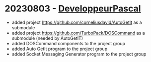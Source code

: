 # 20230803 - [DeveloppeurPascal](https://github.com/DeveloppeurPascal)

* added project https://github.com/corneliusdavid/AutoGetIt as a submodule
* added project https://github.com/TurboPack/DOSCommand as a submodule (needed by AutoGetIT)
* added DOSCommand components to the project group
* added Auto GetIt program to the project group
* added Socket Messaging Generator program to the project group
